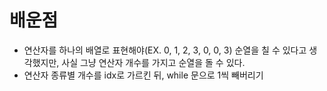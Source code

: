 # 배운점
- 연산자를 하나의 배열로 표현해야(EX. 0, 1, 2, 3, 0, 0, 3) 순열을 칠 수 있다고 생각했지만, 사실 그냥 연산자 개수를 가지고 순열을 돌 수 있다.
- 연산자 종류별 개수를 idx로 가르킨 뒤, while 문으로 1씩 빼버리기

